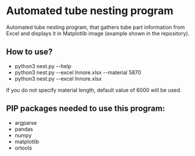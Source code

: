 # Automated tube nesting program

Automated tube nesting program, that gathers tube part information from Excel
and displays it in Matplotlib image (example shown in the repository).

## How to use?
* python3 nest.py --help
* python3 nest.py --excel Innore.xlsx --material 5870
* python3 nest.py --excel Innore.xlsx

If you do not specify material length, default value of 6000 will be used.

## PIP packages needed to use this program:
* argparse
* pandas
* numpy
* matplotlib
* ortools


